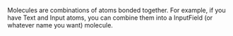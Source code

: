 Molecules are combinations of atoms bonded together. For example, if you have Text and Input atoms, you can combine them into a InputField (or whatever name you want) molecule.